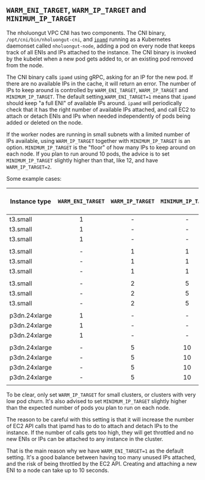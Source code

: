 ## `WARM_ENI_TARGET`, `WARM_IP_TARGET` and `MINIMUM_IP_TARGET` 

The nholuongut VPC CNI has two components. The CNI binary, `/opt/cni/bin/nholuongut-cni`, and [`ipamd`](https://en.wikipedia.org/wiki/IP_address_management)
running as a Kubernetes daemonset called `nholuongut-node`, adding a pod on every node that keeps track of all ENIs and IPs attached
to the instance. The CNI binary is invoked by the kubelet when a new pod gets added to, or an existing pod removed from the node.

The CNI binary calls `ipamd` using gRPC, asking for an IP for the new pod. If there are no available IPs in the cache, it will
return an error. The number of IPs to keep around is controlled by `WARM_ENI_TARGET`, `WARM_IP_TARGET` and `MINIMUM_IP_TARGET`.
The default setting,`WARM_ENI_TARGET=1` means that `ipamd` should keep "a full ENI" of available IPs around. `ipamd` will
periodically check that it has the right number of available IPs attached, and call EC2 to attach or detach ENIs and IPs when
needed independently of pods being added or deleted on the node.

If the worker nodes are running in small subnets with a limited number of IPs available, using `WARM_IP_TARGET` together with
`MINIMUM_IP_TARGET` is an option. `MINIMUM_IP_TARGET` is the "floor" of how many IPs to keep around on each node. If
you plan to run around 10 pods, the advice is to set `MINIMUM_IP_TARGET` slightly higher than that, like 12, and have
`WARM_IP_TARGET=2`.

Some example cases:

| Instance type | `WARM_ENI_TARGET` | `WARM_IP_TARGET` | `MINIMUM_IP_TARGET` | Pods | Attached  ENIs | Attached  Secondary IPs | Unused IPs | IPs per ENI |
|---------------|:-----------------:|:----------------:|:-------------------:|:----:|:--------------:|:-----------------------:|:----------:|:-----------:|
| t3.small      |         1         |         -        |          -          |   0  |        1       |            3            |      3     |      3      |
| t3.small      |         1         |         -        |          -          |   5  |        3       |            9            |      4     |    3,3,3    |
| t3.small      |         1         |         -        |          -          |   9  |        3       |            9            |      0     |    3,3,3    |
|               |                   |                  |                     |      |                |                         |            |             |
| t3.small      |         -         |         1        |          1          |   0  |        1       |            1            |      1     |      1      |
| t3.small      |         -         |         1        |          1          |   5  |        2       |            6            |      1     |     3,3     |
| t3.small      |         -         |         1        |          1          |   9  |        3       |            9            |      0     |    3,3,3    |
|               |                   |                  |                     |      |                |                         |            |             |
| t3.small      |         -         |         2        |          5          |   0  |        2       |            5            |      5     |     2,3     |
| t3.small      |         -         |         2        |          5          |   5  |        3       |            7            |      2     |    3,3,1    |
| t3.small      |         -         |         2        |          5          |   9  |        3       |            9            |      0     |    3,3,3    |
|               |                   |                  |                     |      |                |                         |            |             |
| p3dn.24xlarge |         1         |         -        |          -          |   0  |        1       |            49           |     49     |      49     |
| p3dn.24xlarge |         1         |         -        |          -          |   3  |        2       |            98           |     95     |    49,49    |
| p3dn.24xlarge |         1         |         -        |          -          |  95  |        3       |           147           |     52     |   49,49,49  |
|               |                   |                  |                     |      |                |                         |            |             |
| p3dn.24xlarge |         -         |         5        |         10          |   0  |        1       |            10           |     10     |      10     |
| p3dn.24xlarge |         -         |         5        |         10          |   7  |        1       |            12           |      5     |      12     |
| p3dn.24xlarge |         -         |         5        |         10          |  15  |        1       |            20           |      5     |      20     |
| p3dn.24xlarge |         -         |         5        |         10          |  45  |        2       |            50           |      5     |    49,1     |
|               |                   |                  |                     |      |                |                         |            |             |


To be clear, only set `WARM_IP_TARGET` for small clusters, or clusters with very low pod churn. It's also advised to set
`MINIMUM_IP_TARGET` slightly higher than the expected number of pods you plan to run on each node.

The reason to be careful with this setting is that it will increase the number of EC2 API calls that ipamd has to do
to attach and detach IPs to the instance. If the number of calls gets too high, they will get throttled and no new ENIs
or IPs can be attached to any instance in the cluster.

That is the main reason why we have `WARM_ENI_TARGET=1` as the default setting. It's a good balance between having too
many unused IPs attached, and the risk of being throttled by the EC2 API. Creating and attaching a new ENI to a node
can take up to 10 seconds.
